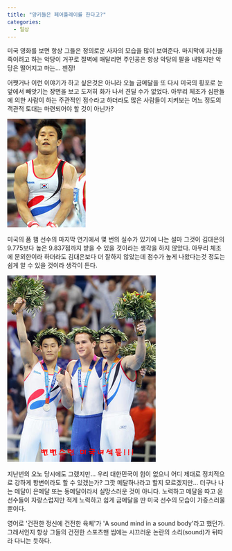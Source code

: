 ```yaml
---
title: "양키들은 페어플레이를 한다고?"
categories:
  - 일상
---
```


미국 영화를 보면 항상 그들은 정의로운 사자의 모습을 많이 보여준다. 마지막에 자신을 죽이려고 하는 악당이 거꾸로 절벽에 매달리면 주인공은 항상 악당의 팔을 내밀지만 악당은 떨어지고 마는... 젠장!  
  
어쨋거나 이런 이야기가 하고 싶은것은 아니라 오늘 금메달을 또 다시 미국의 횡포로 눈앞에서 빼앗기는 장면을 보고 도저히 화가 나서 견딜 수가 없었다. 아무리 체조가 심판들에 의한 사람이 하는 주관적인 점수라고 하더라도 많은 사람들이 지켜보는 어느 정도의 객관적 토대는 마련되어야 할 것이 아닌가?  
  
![](/assets/images/posts/2004/08/ek200000000040.jpg)

미국의 폼 햄 선수의 마지막 연기에서 몇 번의 실수가 있기에 나는 설마 그것이 김대은의 9.775보다 높은 9.837점까지 받을 수 있을 것이라는 생각을 하지 않았다. 아무리 체조에 문외한이라 하더라도 김대은보다 더 잘하지 않았는데 점수가 높게 나왔다는것 정도는 쉽게 알 수 있을 것이라 생각이 든다.  
  
![](/assets/images/posts/2004/08/fk200000000034.jpg)

지난번의 오노 당시에도 그랬지만... 우리 대한민국이 힘이 없으니 어디 제대로 정치적으로 강하게 항변이라도 할 수 있겠는가? 그깟 메달하나라고 할지 모르겠지만... 더구나 나는 메달이 은메달 또는 동메달이라서 실망스러운 것이 아니다. 노력하고 메달을 따고 온 선수들이 자랑스럽지만 적게 노력하고 쉽게 금메달을 딴 미국 선수의 모습이 가증스러울 뿐이다.  
  
영어로 '건전한 정신에 건전한 육체'가 'A sound mind in a sound body'라고 했던가. 그래서인지 항상 그들의 건전한 스포츠맨 씹에는 시끄러운 논란의 소리(sound)가 뒤따라 다니는 듯하다.
